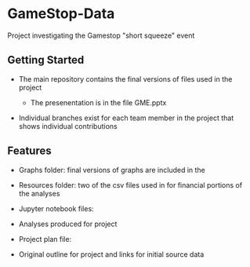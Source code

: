# GameStop-Data

Project investigating the Gamestop "short squeeze" event


## Getting Started

- The main repository contains the final versions of files used in the project
  - The presenentation is in the file GME.pptx

- Individual branches exist for each team member in the project that shows individual contributions


## Features

- Graphs folder: final versions of graphs are included in the 

- Resources folder: two of the csv files used in for financial portions of the analyses

- Jupyter notebook files:
 - Analyses produced for project
 
 - Project plan file:
  - Original outline for project and links for initial source data
